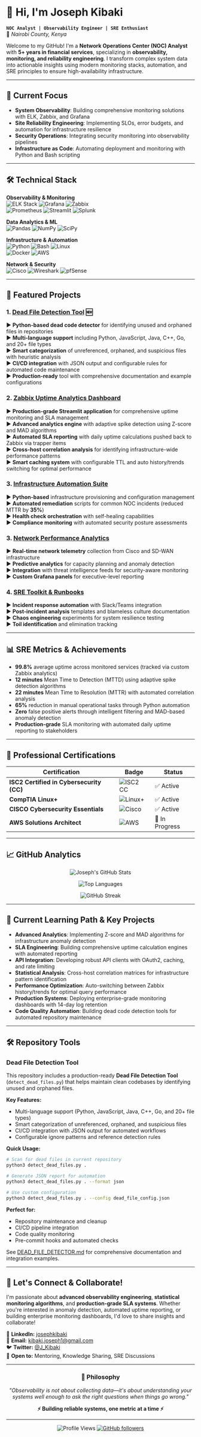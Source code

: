 # 👋 Hi, I'm Joseph Kibaki 
**`NOC Analyst | Observability Engineer | SRE Enthusiast`**  
📍 *Nairobi County, Kenya*  

Welcome to my GitHub! I'm a **Network Operations Center (NOC) Analyst** with **5+ years in financial services**, specializing in **observability, monitoring, and reliability engineering**. I transform complex system data into actionable insights using modern monitoring stacks, automation, and SRE principles to ensure high-availability infrastructure.

---

## 🎯 Current Focus
- **System Observability**: Building comprehensive monitoring solutions with ELK, Zabbix, and Grafana
- **Site Reliability Engineering**: Implementing SLOs, error budgets, and automation for infrastructure resilience  
- **Security Operations**: Integrating security monitoring into observability pipelines
- **Infrastructure as Code**: Automating deployment and monitoring with Python and Bash scripting

---

## 🛠️ Technical Stack  

**Observability & Monitoring**  
![ELK Stack](https://img.shields.io/badge/ELK_Stack-005571?logo=elasticstack&logoColor=white) ![Grafana](https://img.shields.io/badge/Grafana-F46800?logo=grafana&logoColor=white) ![Zabbix](https://img.shields.io/badge/Zabbix-D30000?logo=zabbix&logoColor=white)  
![Prometheus](https://img.shields.io/badge/Prometheus-E6522C?logo=prometheus&logoColor=white) ![Streamlit](https://img.shields.io/badge/Streamlit-FF4B4B?logo=streamlit&logoColor=white) ![Splunk](https://img.shields.io/badge/Splunk-000000?logo=splunk&logoColor=white)

**Data Analytics & ML**  
![Pandas](https://img.shields.io/badge/Pandas-150458?logo=pandas&logoColor=white) ![NumPy](https://img.shields.io/badge/NumPy-013243?logo=numpy&logoColor=white) ![SciPy](https://img.shields.io/badge/SciPy-8CAAE6?logo=scipy&logoColor=white)

**Infrastructure & Automation**  
![Python](https://img.shields.io/badge/Python-3776AB?logo=python&logoColor=white) ![Bash](https://img.shields.io/badge/Bash-4EAA25?logo=gnubash&logoColor=white) ![Linux](https://img.shields.io/badge/Linux-FCC624?logo=linux&logoColor=black)  
![Docker](https://img.shields.io/badge/Docker-2496ED?logo=docker&logoColor=white) ![AWS](https://img.shields.io/badge/AWS-232F3E?logo=amazonaws&logoColor=white)

**Network & Security**  
![Cisco](https://img.shields.io/badge/Cisco-1BA0D7?logo=cisco&logoColor=white) ![Wireshark](https://img.shields.io/badge/Wireshark-1679A7?logo=wireshark&logoColor=white) ![pfSense](https://img.shields.io/badge/pfSense-212121?logo=pfsense&logoColor=white)

---

## 🚀 Featured Projects  

### 1. [Dead File Detection Tool](./detect_dead_files.py) 🆕
▶ **Python-based dead code detector** for identifying unused and orphaned files in repositories  
▶ **Multi-language support** including Python, JavaScript, Java, C++, Go, and 20+ file types  
▶ **Smart categorization** of unreferenced, orphaned, and suspicious files with heuristic analysis  
▶ **CI/CD integration** with JSON output and configurable rules for automated code maintenance  
▶ **Production-ready** tool with comprehensive documentation and example configurations

### 2. [Zabbix Uptime Analytics Dashboard](https://github.com/J-Kibaki/Zabbix-Uptime-Analytics-Dashboard)  
▶ **Production-grade Streamlit application** for comprehensive uptime monitoring and SLA management  
▶ **Advanced analytics engine** with adaptive spike detection using Z-score and MAD algorithms  
▶ **Automated SLA reporting** with daily uptime calculations pushed back to Zabbix via trapper items  
▶ **Cross-host correlation analysis** for identifying infrastructure-wide performance patterns  
▶ **Smart caching system** with configurable TTL and auto history/trends switching for optimal performance

### 3. [Infrastructure Automation Suite](https://github.com/J-Kibaki/sre-automation-tools)  
▶ **Python-based** infrastructure provisioning and configuration management  
▶ **Automated remediation** scripts for common NOC incidents (reduced MTTR by **35%**)  
▶ **Health check orchestration** with self-healing capabilities  
▶ **Compliance monitoring** with automated security posture assessments

### 3. [Network Performance Analytics](https://github.com/J-Kibaki/network-observability)  
▶ **Real-time network telemetry** collection from Cisco and SD-WAN infrastructure  
▶ **Predictive analytics** for capacity planning and anomaly detection  
▶ **Integration** with threat intelligence feeds for security-aware monitoring  
▶ **Custom Grafana panels** for executive-level reporting

### 4. [SRE Toolkit & Runbooks](https://github.com/J-Kibaki/sre-runbooks)  
▶ **Incident response automation** with Slack/Teams integration  
▶ **Post-incident analysis** templates and blameless culture documentation  
▶ **Chaos engineering** experiments for system resilience testing  
▶ **Toil identification** and elimination tracking

---

## 📊 SRE Metrics & Achievements
- **99.8%** average uptime across monitored services (tracked via custom Zabbix analytics)
- **12 minutes** Mean Time to Detection (MTTD) using adaptive spike detection algorithms  
- **22 minutes** Mean Time to Resolution (MTTR) with automated correlation analysis
- **65%** reduction in manual operational tasks through Python automation
- **Zero** false positive alerts through intelligent filtering and MAD-based anomaly detection
- **Production-grade** SLA monitoring with automated daily uptime reporting to stakeholders

---

## 📜 Professional Certifications  

| Certification | Badge | Status |
|--------------|-------|--------|
| **ISC2 Certified in Cybersecurity (CC)** | ![ISC2 CC](https://img.shields.io/badge/ISC2_CC-FFD43B?logo=isc2&logoColor=black) | ✅ Active |
| **CompTIA Linux+** | ![Linux+](https://img.shields.io/badge/CompTIA_Linux+-E95420?logo=linux&logoColor=white) | ✅ Active |
| **CISCO Cybersecurity Essentials** | ![Cisco](https://img.shields.io/badge/Cisco-1BA0D7?logo=cisco&logoColor=white) | ✅ Active |
| **AWS Solutions Architect** | ![AWS](https://img.shields.io/badge/AWS_SAA-FF9900?logo=amazonaws&logoColor=white) | 🎯 In Progress |

---

## 📈 GitHub Analytics  

<div align="center">
  
![Joseph's GitHub Stats](https://github-readme-stats.vercel.app/api?username=J-Kibaki&show_icons=true&theme=tokyonight&hide_border=true&count_private=true&include_all_commits=true)

![Top Languages](https://github-readme-stats.vercel.app/api/top-langs/?username=J-Kibaki&layout=compact&theme=tokyonight&hide_border=true&langs_count=8)

![GitHub Streak](https://github-readme-streak-stats.herokuapp.com/?user=J-Kibaki&theme=tokyonight&hide_border=true)

</div>

---

## 🌟 Current Learning Path & Key Projects
- **Advanced Analytics**: Implementing Z-score and MAD algorithms for infrastructure anomaly detection
- **SLA Engineering**: Building comprehensive uptime calculation engines with automated reporting
- **API Integration**: Developing robust API clients with OAuth2, caching, and rate limiting
- **Statistical Analysis**: Cross-host correlation matrices for infrastructure pattern identification
- **Performance Optimization**: Auto-switching between Zabbix history/trends for optimal query performance
- **Production Systems**: Deploying enterprise-grade monitoring dashboards with 14-day log retention
- **Code Quality Automation**: Building dead code detection tools for automated repository maintenance

---

## 🛠️ Repository Tools

### Dead File Detection Tool
This repository includes a production-ready **Dead File Detection Tool** (`detect_dead_files.py`) that helps maintain clean codebases by identifying unused and orphaned files.

**Key Features:**
- Multi-language support (Python, JavaScript, Java, C++, Go, and 20+ file types)
- Smart categorization of unreferenced, orphaned, and suspicious files
- CI/CD integration with JSON output for automated workflows
- Configurable ignore patterns and reference detection rules

**Quick Usage:**
```bash
# Scan for dead files in current repository
python3 detect_dead_files.py .

# Generate JSON report for automation
python3 detect_dead_files.py . --format json

# Use custom configuration
python3 detect_dead_files.py . --config dead_file_config.json
```

**Perfect for:**
- Repository maintenance and cleanup
- CI/CD pipeline integration
- Code quality monitoring
- Pre-commit hooks and automated checks

See [DEAD_FILE_DETECTOR.md](./DEAD_FILE_DETECTOR.md) for comprehensive documentation and integration examples.

---

## 🤝 Let's Connect & Collaborate!  

I'm passionate about **advanced observability engineering**, **statistical monitoring algorithms**, and **production-grade SLA systems**. Whether you're interested in anomaly detection, automated uptime reporting, or building enterprise monitoring dashboards, I'd love to share insights and collaborate!

🔗 **LinkedIn:** [josephkibaki](https://www.linkedin.com/in/josephkibaki)  
📧 **Email:** [kibaki.joseph1@gmail.com](mailto:kibaki.joseph1@gmail.com)  
🐦 **Twitter:** [@J_Kibaki](https://twitter.com/J_Kibaki)  
💬 **Open to:** Mentoring, Knowledge Sharing, SRE Discussions

---

<div align="center">

### 💭 Philosophy
*"Observability is not about collecting data—it's about understanding your systems well enough to ask the right questions when things go wrong."*

**⚡ Building reliable systems, one metric at a time ⚡**

</div>

---

<div align="center">

![Profile Views](https://komarev.com/ghpvc/?username=J-Kibaki&color=0e75b6&style=flat)
[![GitHub followers](https://img.shields.io/github/followers/J-Kibaki?label=Follow&style=social)](https://github.com/J-Kibaki)

</div>
